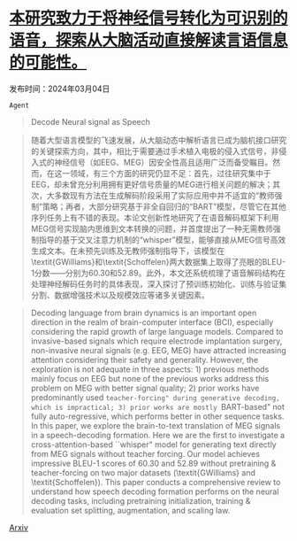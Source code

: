# [本研究致力于将神经信号转化为可识别的语音，探索从大脑活动直接解读言语信息的可能性。](https://arxiv.org/abs/2403.01748)

发布时间：2024年03月04日

`Agent`

> Decode Neural signal as Speech

> 随着大型语言模型的飞速发展，从大脑动态中解析语言已成为脑机接口研究的关键探索方向，其中，相比于需要通过手术植入电极的侵入式信号，非侵入式的神经信号（如EEG、MEG）因安全性高且适用广泛而备受瞩目。然而，在这一领域，有三个方面的研究仍显不足：首先，过往研究集中于EEG，却未曾充分利用拥有更好信号质量的MEG进行相关问题的解决；其次，大多数现有方法在生成解码阶段采用了实际应用中并不适宜的“教师强制”策略；再者，大部分研究基于非全自回归的“BART”模型，尽管它在其他序列任务上有不错的表现。本论文创新性地研究了在语音解码框架下利用MEG信号实现脑内思维到文本转换的问题，并首度提出了一种无需教师强制指导的基于交叉注意力机制的“whisper”模型，能够直接从MEG信号高效生成文本。在未预先训练及无教师强制指导下，该模型在\textit{GWilliams}和\textit{Schoffelen}两大数据集上取得了亮眼的BLEU-1分数——分别为60.30和52.89。此外，本文还系统梳理了语音解码结构在处理神经解码任务时的具体表现，深入探讨了预训练初始化、训练与验证集分割、数据增强技术以及规模效应等诸多关键因素。

> Decoding language from brain dynamics is an important open direction in the realm of brain-computer interface (BCI), especially considering the rapid growth of large language models. Compared to invasive-based signals which require electrode implantation surgery, non-invasive neural signals (e.g. EEG, MEG) have attracted increasing attention considering their safety and generality. However, the exploration is not adequate in three aspects: 1) previous methods mainly focus on EEG but none of the previous works address this problem on MEG with better signal quality; 2) prior works have predominantly used ``teacher-forcing" during generative decoding, which is impractical; 3) prior works are mostly ``BART-based" not fully auto-regressive, which performs better in other sequence tasks. In this paper, we explore the brain-to-text translation of MEG signals in a speech-decoding formation. Here we are the first to investigate a cross-attention-based ``whisper" model for generating text directly from MEG signals without teacher forcing. Our model achieves impressive BLEU-1 scores of 60.30 and 52.89 without pretraining \& teacher-forcing on two major datasets (\textit{GWilliams} and \textit{Schoffelen}). This paper conducts a comprehensive review to understand how speech decoding formation performs on the neural decoding tasks, including pretraining initialization, training \& evaluation set splitting, augmentation, and scaling law.

[Arxiv](https://arxiv.org/abs/2403.01748)